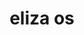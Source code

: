 ---
title: eliza os
description: AI agent framework focused on creating consistent characters interacting on social media.
link: https://www.elizaos.ai/framework
github: https://github.com/elizaOS/eliza
---